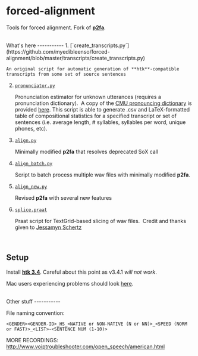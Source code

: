 forced-alignment
================

Tools for forced alignment. Fork of [**p2fa**](http://www.ling.upenn.edu/phonetics/p2fa/). 

<br>
What's here
-----------
1. [`create_transcripts.py`](https://github.com/myedibleenso/forced-alignment/blob/master/transcripts/create_transcripts.py)
	
	An original script for automatic generation of **htk**-compatible transcripts from some set of source sentences

2. [`pronunciator.py`](https://github.com/myedibleenso/forced-alignment/blob/master/pronunciation/pronunciator.py)
	
	Pronunciation estimator for unknown utterances (requires a pronunciation dictionary). &nbsp;A copy of the [CMU pronouncing dictionary](http://www.speech.cs.cmu.edu/cgi-bin/cmudict) is provided [here](https://github.com/myedibleenso/forced-alignment/blob/master/pronunciation/cmudict).  This script is able to generate .csv and LaTeX-formatted table of compositional statistics for a specified transcript or set of sentences (i.e. average length, \# syllables, syllables per word, unique phones, etc).<p>

4. [`align.py`](https://github.com/myedibleenso/forced-alignment/blob/master/p2fa/align.py) 

	Minimally modified **p2fa** that resolves deprecated SoX call<p>

5. [`align_batch.py`](https://github.com/myedibleenso/forced-alignment/blob/master/p2fa/align_batch.py)
	
	Script to batch process multiple wav files with minimally modified **p2fa**.

6. [`align_new.py`](https://github.com/myedibleenso/forced-alignment/blob/master/p2fa/align_new.py)

	Revised **p2fa** with several new features

7. [`splice.praat`](https://github.com/myedibleenso/forced-alignment/blob/master/scripts/splice.praat)

	Praat script for TextGrid-based slicing of wav files.  &nbsp;Credit and thanks given to [Jessamyn Schertz](http://www.u.arizona.edu/~jschertz/index.shtml)<p>
<br>  

Setup
-----
Install [**htk 3.4**](http://htk.eng.cam.ac.uk/). Careful about this point as v3.4.1 *will not work*.  

Mac users experiencing problems should look [here](http://speechtechie.wordpress.com/2009/06/12/compiling-htk-3-4-on-mac-os-10-5/).

<br>
Other stuff
-----------

File naming convention: 

`<GENDER><GENDER-ID>_HS_<NATIVE or NON-NATIVE (N or NN)>_<SPEED (NORM or FAST)>_<LIST>-<SENTENCE NUM (1-10)>`

MORE RECORDINGS:
http://www.voiptroubleshooter.com/open_speech/american.html
